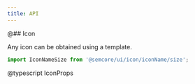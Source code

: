 ```yaml
---
title: API
---
```


@## Icon

Any icon can be obtained using a template.

```js
import IconNameSize from '@semcore/ui/icon/iconName/size';
```

@typescript IconProps
